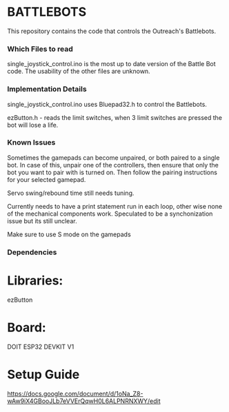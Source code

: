 # BATTLEBOTS

This repository contains the code that controls the Outreach's Battlebots.

### Which Files to read

single_joystick_control.ino is the most up to date version of the Battle Bot code.
The usability of the other files are unknown.

### Implementation Details

single_joystick_control.ino uses Bluepad32.h to control the Battlebots. 

ezButton.h - reads the limit switches, when 3 limit switches are pressed the bot will lose a life.

### Known Issues

Sometimes the gamepads can become unpaired, or both paired to a single bot. In case of this, unpair one of the controllers, then ensure that only the bot you want to pair with is turned on. Then follow the pairing instructions for your selected gamepad.

Servo swing/rebound time still needs tuning.

Currently needs to have a print statement run in each loop, other wise none of the mechanical components work. Speculated to be a synchonization issue but its still unclear.

Make sure to use S mode on the gamepads

### Dependencies
# Libraries:
ezButton
# Board:
DOIT ESP32 DEVKIT V1

# Setup Guide
https://docs.google.com/document/d/1oNa_Z8-wAw9iX4GBooJLb7eVVErQqwH0L6ALPNRNXWY/edit


